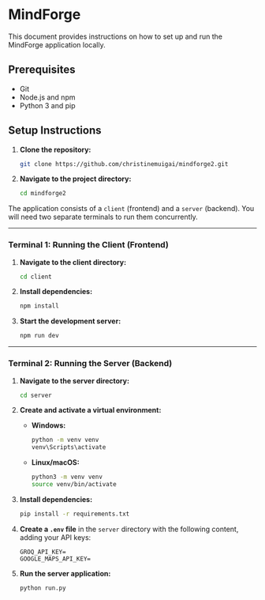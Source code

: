 # MindForge

This document provides instructions on how to set up and run the MindForge application locally.

## Prerequisites

- Git
- Node.js and npm
- Python 3 and pip

## Setup Instructions

1.  **Clone the repository:**

    ```bash
    git clone https://github.com/christinemuigai/mindforge2.git
    ```

2.  **Navigate to the project directory:**
    ```bash
    cd mindforge2
    ```

The application consists of a `client` (frontend) and a `server` (backend). You will need two separate terminals to run them concurrently.

---

### Terminal 1: Running the Client (Frontend)

1.  **Navigate to the client directory:**

    ```bash
    cd client
    ```

2.  **Install dependencies:**

    ```bash
    npm install
    ```

3.  **Start the development server:**
    ```bash
    npm run dev
    ```

---

### Terminal 2: Running the Server (Backend)

1.  **Navigate to the server directory:**

    ```bash
    cd server
    ```

2.  **Create and activate a virtual environment:**

    - **Windows:**
      ```bash
      python -m venv venv
      venv\Scripts\activate
      ```
    - **Linux/macOS:**
      ```bash
      python3 -m venv venv
      source venv/bin/activate
      ```

3.  **Install dependencies:**

    ```bash
    pip install -r requirements.txt
    ```

4.  **Create a `.env` file** in the `server` directory with the following content, adding your API keys:

    ```env
    GROQ_API_KEY=
    GOOGLE_MAPS_API_KEY=
    ```

5.  **Run the server application:**
    ```bash
    python run.py
    ```
